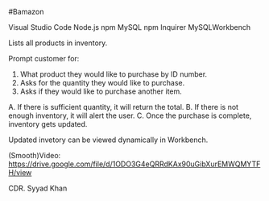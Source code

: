 #Bamazon

Visual Studio Code
Node.js
npm MySQL
npm Inquirer
MySQLWorkbench

Lists all products in inventory.

Prompt customer for: 
1. What product they would like to purchase by ID number.
2. Asks for the quantity they would like to purchase.
3. Asks if they would like to purchase another item.

A. If there is sufficient quantity, it will return the total.
B. If there is not enough inventory, it will alert the user.
C. Once the purchase is complete, inventory gets updated.

Updated invetory can be viewed dynamically in Workbench. 

(Smooth)Video: 
https://drive.google.com/file/d/1ODO3G4eQRRdKAx90uGibXurEMWQMYTFH/view

CDR. Syyad Khan